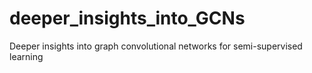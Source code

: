 # deeper_insights_into_GCNs
Deeper insights into graph convolutional networks for semi-supervised learning
